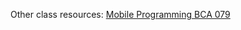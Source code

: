 Other class resources: [Mobile Programming BCA 079](https://drive.google.com/drive/folders/1-Q0Y7eKdZJiyqad6G6TKY6x3SlTJbLrX?usp=sharing)
